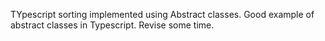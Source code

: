 TYpescript sorting implemented using Abstract classes. Good example of abstract classes in Typescript. Revise some time.
